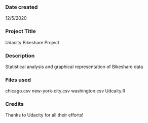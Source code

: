 ### Date created
12/5/2020

### Project Title
Udacity Bikeshare Project

### Description
Statistical analysis and graphical representation of Bikeshare data

### Files used
chicago.csv
new-york-city.csv
washington.csv
Udcaity.R

### Credits
Thanks to Udacity for all their efforts!
